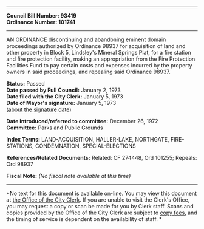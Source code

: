 * * * * *  
  
**Council Bill Number: [](#h0)[](#h2)93419**   
**Ordinance Number: 101741**  
  
* * * * *  
  
AN ORDINANCE discontinuing and abandoning eminent domain proceedings authorized by Ordinance 98937 for acquisition of land and other property in Block 5, Lindsley's Mineral Springs Plat, for a fire station and fire protection facility, making an appropriation from the Fire Protection Facilities Fund to pay certain costs and expenses incurred by the property owners in said proceedings, and repealing said Ordinance 98937.  
  
**Status:** Passed   
**Date passed by Full Council:** January 2, 1973   
**Date filed with the City Clerk:** January 5, 1973   
**Date of Mayor's signature:** January 5, 1973   
[(about the signature date)](/~public/approvaldate.htm)   
  
  
**Date introduced/referred to committee:** December 26, 1972   
**Committee:** Parks and Public Grounds   
  
**Index Terms:** LAND-ACQUISITION, HALLER-LAKE, NORTHGATE, FIRE-STATIONS, CONDEMNATION, SPECIAL-ELECTIONS  
  
**References/Related Documents:** Related: CF 274448, Ord 101255; Repeals: Ord 98937  
  
**Fiscal Note:** *(No fiscal note available at this time)*  
  
* * * * *  
  
*No text for this document is available on-line. You may view this document at [the Office of the City Clerk](http://www.seattle.gov/leg/clerk/contactUs.htm). If you are unable to visit the Clerk's Office, you may request a copy or scan be made for you by Clerk staff. Scans and copies provided by the Office of the City Clerk are subject to [copy fees](http://clerk.seattle.gov/~public/clerkfees.htm), and the timing of service is dependent on the availability of staff. *  
  
  
